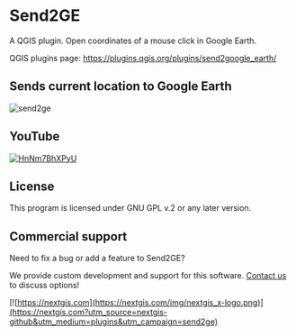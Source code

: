 # Send2GE

A QGIS plugin. Open coordinates of a mouse click in Google Earth.

QGIS plugins page: https://plugins.qgis.org/plugins/send2google_earth/ 

## Sends current location to Google Earth

![send2ge](https://github.com/nextgis/qgis_send2google_earth/assets/101568545/635e60c6-dcab-4062-b7bd-a46b1f03fbbb)

## YouTube

[![HnNm7BhXPyU](https://github.com/nextgis/qgis_send2google_earth/assets/101568545/052597a8-5b20-43d5-94a1-5d0bb5e34c57)](https://youtu.be/HnNm7BhXPyU)

## License

This program is licensed under GNU GPL v.2 or any later version.

## Commercial support

Need to fix a bug or add a feature to Send2GE?

We provide custom development and support for this software. [Contact us](https://nextgis.com/contact/?utm_source=nextgis-github&utm_medium=plugins&utm_campaign=send2ge) to discuss options!


[![https://nextgis.com](https://nextgis.com/img/nextgis_x-logo.png)](https://nextgis.com?utm_source=nextgis-github&utm_medium=plugins&utm_campaign=send2ge)
